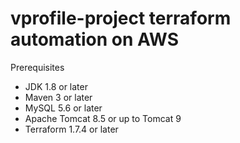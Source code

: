 # vprofile-project terraform automation on AWS

Prerequisites

* JDK 1.8 or later
* Maven 3 or later
* MySQL 5.6 or later
* Apache Tomcat 8.5 or up to Tomcat 9
* Terraform 1.7.4 or later
